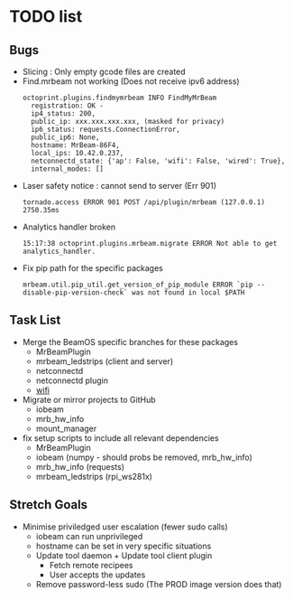 # TODO list

## Bugs

- Slicing : Only empty gcode files are created
- Find.mrbeam not working (Does not receive ipv6 address)
  ```
  octoprint.plugins.findmymrbeam INFO FindMyMrBeam 
    registration: OK - 
    ip4_status: 200, 
    public_ip: xxx.xxx.xxx.xxx, (masked for privacy) 
    ip6_status: requests.ConnectionError, 
    public_ip6: None, 
    hostname: MrBeam-86F4, 
    local_ips: 10.42.0.237, 
    netconnectd_state: {'ap': False, 'wifi': False, 'wired': True}, 
    internal_modes: []
  ```
- Laser safety notice : cannot send to server (Err 901)
  ```
  tornado.access ERROR 901 POST /api/plugin/mrbeam (127.0.0.1) 2750.35ms
  ```
- Analytics handler broken
  ```
  15:17:38 octoprint.plugins.mrbeam.migrate ERROR Not able to get analytics_handler.
  ```
- Fix pip path for the specific packages
  ```
  mrbeam.util.pip_util.get_version_of_pip_module ERROR `pip --disable-pip-version-check` was not found in local $PATH 
  ```

## Task List

- Merge the BeamOS specific branches for these packages
  - MrBeamPlugin
  - mrbeam_ledstrips (client and server)
  - netconnectd
  - netconnectd plugin
  - [wifi](https://github.com/ManuelMcLure/wifi)
- Migrate or mirror projects to GitHub
  - iobeam
  - mrb_hw_info
  - mount_manager
- fix setup scripts to include all relevant dependencies
  - MrBeamPlugin
  - iobeam (numpy - should probs be removed, mrb_hw_info)
  - mrb_hw_info (requests)
  - mrbeam_ledstrips (rpi_ws281x)

## Stretch Goals

- Minimise priviledged user escalation (fewer sudo calls)
  - iobeam can run unprivileged
  - hostname can be set in very specific situations
  - Update tool daemon + Update tool client plugin
    - Fetch remote recipees
    - User accepts the updates
  - Remove password-less sudo (The PROD image version does that)
  
  
